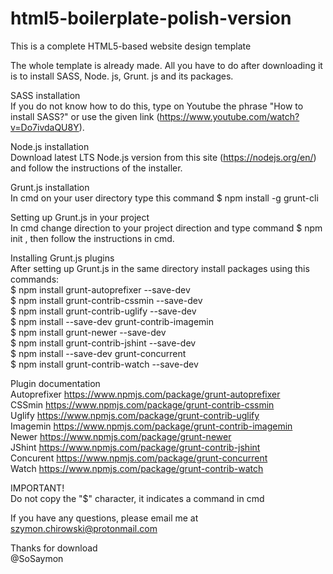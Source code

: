 # html5-boilerplate-polish-version
This is a complete HTML5-based website design template

The whole template is already made. All you have to do after downloading it is to install SASS, Node. js, Grunt. js and its packages.</br>

SASS installation </br>
If you do not know how to do this, type on Youtube the phrase "How to install SASS?" or use the given link (https://www.youtube.com/watch?v=Do7ivdaQU8Y).

Node.js installation</br>
Download latest LTS Node.js version from this site (https://nodejs.org/en/) and follow the instructions of the installer.

Grunt.js installation</br>
In cmd on your user directory type this command $ npm install -g grunt-cli 

Setting up Grunt.js in your project</br>
In cmd change direction to your project direction and type command $ npm init , then follow the instructions in cmd. 

Installing Grunt.js plugins</br>
After setting up Grunt.js in the same directory install packages using this commands:</br>
$ npm install grunt-autoprefixer --save-dev</br>
$ npm install grunt-contrib-cssmin --save-dev</br>
$ npm install grunt-contrib-uglify --save-dev</br>
$ npm install --save-dev grunt-contrib-imagemin</br>
$ npm install grunt-newer --save-dev</br>
$ npm install grunt-contrib-jshint --save-dev</br>
$ npm install --save-dev grunt-concurrent</br>
$ npm install grunt-contrib-watch --save-dev</br>

Plugin documentation</br>
Autoprefixer https://www.npmjs.com/package/grunt-autoprefixer</br>
CSSmin https://www.npmjs.com/package/grunt-contrib-cssmin</br>
Uglify https://www.npmjs.com/package/grunt-contrib-uglify</br>
Imagemin https://www.npmjs.com/package/grunt-contrib-imagemin</br>
Newer https://www.npmjs.com/package/grunt-newer</br>
JShint https://www.npmjs.com/package/grunt-contrib-jshint</br>
Concurent https://www.npmjs.com/package/grunt-concurrent</br>
Watch https://www.npmjs.com/package/grunt-contrib-watch</br>

IMPORTANT!</BR>
Do not copy the "$" character, it indicates a command in cmd

If you have any questions, please email me at szymon.chirowski@protonmail.com

Thanks for download</br>
@SoSaymon

